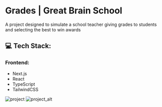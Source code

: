 # Grades | Great Brain School

A project designed to simulate a school teacher giving grades to students and selecting the best to win awards

## 💻 Tech Stack:

### Frontend:
 - Next.js
 - React
 - TypeScript
 - TailwindCSS

![project](https://github.com/matheusbloize/grades-client/assets/103312834/9a5858d4-3fcc-44e1-ae75-0992af2f496f)
![project_alt](https://github.com/matheusbloize/grades-client/assets/103312834/41911c68-daa2-4b3c-bd5d-5732c449c50d)

